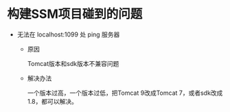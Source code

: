 # 构建SSM项目碰到的问题

- 无法在 localhost:1099 处 ping 服务器

  - 原因

    Tomcat版本和sdk版本不兼容问题

  - 解决办法

    一个版本过高，一个版本过低，把Tomcat 9改成Tomcat 7，或者sdk改成1.8，都可以解决。